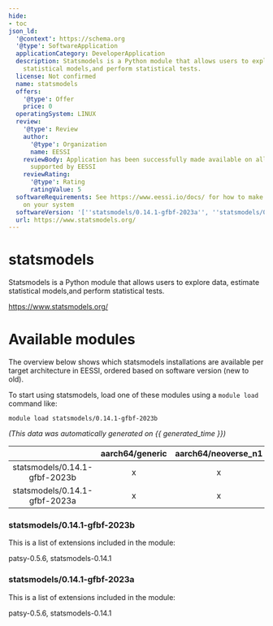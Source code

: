 ```yaml
---
hide:
- toc
json_ld:
  '@context': https://schema.org
  '@type': SoftwareApplication
  applicationCategory: DeveloperApplication
  description: Statsmodels is a Python module that allows users to explore data, estimate
    statistical models,and perform statistical tests.
  license: Not confirmed
  name: statsmodels
  offers:
    '@type': Offer
    price: 0
  operatingSystem: LINUX
  review:
    '@type': Review
    author:
      '@type': Organization
      name: EESSI
    reviewBody: Application has been successfully made available on all architectures
      supported by EESSI
    reviewRating:
      '@type': Rating
      ratingValue: 5
  softwareRequirements: See https://www.eessi.io/docs/ for how to make EESSI available
    on your system
  softwareVersion: '[''statsmodels/0.14.1-gfbf-2023a'', ''statsmodels/0.14.1-gfbf-2023b'']'
  url: https://www.statsmodels.org/
---
```


statsmodels
===========


Statsmodels is a Python module that allows users to explore data, estimate statistical models,and perform statistical tests.

https://www.statsmodels.org/
# Available modules


The overview below shows which statsmodels installations are available per target architecture in EESSI, ordered based on software version (new to old).

To start using statsmodels, load one of these modules using a `module load` command like:

```shell
module load statsmodels/0.14.1-gfbf-2023b
```

*(This data was automatically generated on {{ generated_time }})*  

| |aarch64/generic|aarch64/neoverse_n1|aarch64/neoverse_v1|aarch64/nvidia/grace|x86_64/generic|x86_64/amd/zen2|x86_64/amd/zen3|x86_64/amd/zen4|x86_64/intel/cascadelake|x86_64/intel/haswell|x86_64/intel/icelake|x86_64/intel/sapphirerapids|x86_64/intel/skylake_avx512|
| :---: | :---: | :---: | :---: | :---: | :---: | :---: | :---: | :---: | :---: | :---: | :---: | :---: | :---: |
|statsmodels/0.14.1-gfbf-2023b|x|x|x|x|x|x|x|x|x|x|x|x|x|
|statsmodels/0.14.1-gfbf-2023a|x|x|x|x|x|x|x|x|x|x|x|x|x|


### statsmodels/0.14.1-gfbf-2023b

This is a list of extensions included in the module:

patsy-0.5.6, statsmodels-0.14.1

### statsmodels/0.14.1-gfbf-2023a

This is a list of extensions included in the module:

patsy-0.5.6, statsmodels-0.14.1